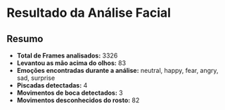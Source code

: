 # Resultado da Análise Facial

## Resumo
- **Total de Frames analisados:** 3326
- **Levantou as mão acima do olhos:** 83
- **Emoções encontradas durante a análise:** neutral, happy, fear, angry, sad, surprise
- **Piscadas detectadas:** 4
- **Movimentos de boca detectados:** 3
- **Movimentos desconhecidos do rosto:** 82
